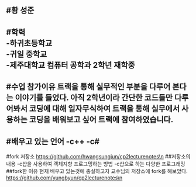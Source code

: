 #황 성준
-------------------------------------------------------------------
#학력<br>
-하귀초등학교<br>
-귀일 중학교<br>
-제주대학교 컴퓨터 공학과 2학년 재학중<br>
-------------------------------------------------------------------
#수업 참가이유
트랙을 통해 실무적인 부분을 다루어 본다는 이야기를 들었다. 아직 2학년이라 간단한 코드들만 다루어봐서 코딩에 대해 일자무식하여 트랙을 통해 실무에서 사용하는 코딩을 배워보고 싶어 트랙에 참여하였습니다.
-------------------------------------------------------------------
#배우고 있는 언어
-c++
-c#
--------------------------------------------------------------------
#fork 저장소
https://github.com/hwangsungjun/cp2lecturenotes\n
##저장소의 내용
-c샵을 사용하여 객체지향 프로그밍하는 방법
-c샵으로 하는 다양한 프로그래밍
##fork한 이유
현재 배우고 있는것에 충실하고자 교수님의 저장소에 fork를 해보았다.
https://github.com/yungbyun/cp2lecturenotes\n
